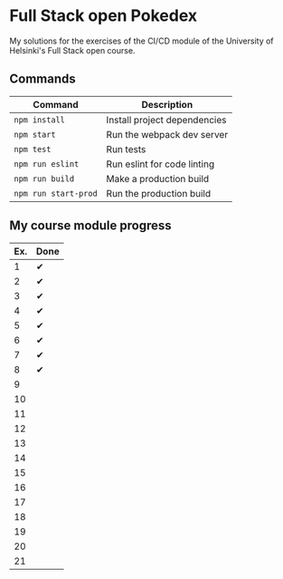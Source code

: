 # Full Stack open Pokedex

My solutions for the exercises of the CI/CD module of the University of Helsinki's Full Stack open course.

## Commands

| Command              | Description                   |
|----------------------|-------------------------------|
| `npm install`        | Install project dependencies  |
| `npm start`          | Run the webpack dev server    |
| `npm test`           | Run tests                     |
| `npm run eslint`     | Run eslint for code linting   |
| `npm run build`      | Make a production build       |
| `npm run start-prod` | Run the production build      |

## My course module progress

| Ex. | Done |
|-----|------|
| 1   | ✔    |
| 2   | ✔    |
| 3   | ✔    |
| 4   | ✔    |
| 5   | ✔    |
| 6   | ✔    |
| 7   | ✔    |
| 8   | ✔    |
| 9   |      |
| 10  |      |
| 11  |      |
| 12  |      |
| 13  |      |
| 14  |      |
| 15  |      |
| 16  |      |
| 17  |      |
| 18  |      |
| 19  |      |
| 20  |      |
| 21  |      |
